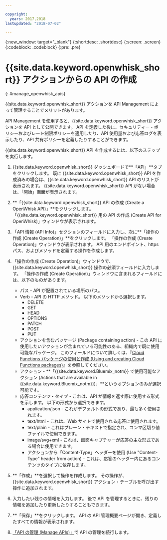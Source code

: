 ```yaml
---

copyright:
  years: 2017,2018
lastupdated: "2018-07-02"

---
```



{:new_window: target="_blank"}
{:shortdesc: .shortdesc}
{:screen: .screen}
{:codeblock: .codeblock}
{:pre: .pre}

# {{site.data.keyword.openwhisk_short}} アクションからの API の作成
{: #manage_openwhisk_apis}

{{site.data.keyword.openwhisk_short}} アクションを API Management によって管理することでメリットがあります。

API Management を使用すると、{{site.data.keyword.openwhisk_short}} アクションを API として公開できます。 API を定義した後に、セキュリティー・ポリシーおよびレート制限ポリシーを適用したり、API 使用量および応答ログを表示したり、API 共有ポリシーを定義したりすることができます。  

{{site.data.keyword.openwhisk_short}} API を作成するには、以下のステップを実行します。

1. {{site.data.keyword.openwhisk_short}} ダッシュボードで**「API」**タブをクリックします。 既に {{site.data.keyword.openwhisk_short}} API を作成済みの場合は、{{site.data.keyword.openwhisk_short}} API のリストが表示されます。 {{site.data.keyword.openwhisk_short}} API がない場合は、「開始」画面が表示されます。 
2. **「{{site.data.keyword.openwhisk_short}} API の作成 (Create a OpenWhisk API)」**をクリックします。 「{{site.data.keyword.openwhisk_short}} 用の API の作成 (Create API for OpenWhisk)」ウィンドウが表示されます。 
3. 「API 情報 (API Info)」セクションのフィールドに入力し、次に**「操作の作成 (Create Operation)」**をクリックします。 「操作の作成 (Create Operation)」ウィンドウが表示されます。 API 用のエンドポイント、https パス、およびメソッドを定義する操作を作成します。
4. 「操作の作成 (Create Operation)」ウィンドウで、{{site.data.keyword.openwhisk_short}} 操作の必須フィールドに入力します。 「操作の作成 (Create Operation)」ウィンドウに含まれるフィールドには、以下のものがあります。

    * パス - API が配置されている場所のパス。 
    * Verb - API の HTTP メソッド。 以下のメソッドから選択します。
	    * DELETE
		* GET
		* HEAD
		* OPTIONS
		* PATCH
		* POST
		* PUT
	* アクションを含むパッケージ (Package containing action) - この API に使用したいアクションが含まれている可能性のある、組織内で既に使用可能なパッケージ。 このフィールドについて詳しくは、『[Cloud Functions パッケージの使用と作成 (Using and creating Cloud Functions packages)](../openwhisk/openwhisk_packages.html)』を参照してください。
	* アクション - **「{{site.data.keyword.Bluemix_notm}} で使用可能なアクション (Actions that are available in {{site.data.keyword.Bluemix_notm}})」**というオプションのみが選択可能です。
	* 応答コンテンツ・タイプ - これは、API が情報を返す際に使用する形式を示します。 以下の形式から選択できます。
	    * application/json - これがデフォルトの形式であり、最も多く使用されます。
		* text/html - これは、Web サイトで使用される応答に使用されます。
		* text/plain - これはプレーン・テキストで指定され、コンマ区切り値ファイルで使用できます。
		* image/svg+xml - これは、画面キャプチャーが応答の主な形式である場合に使用できます。
		* アクションから「Content-Type」ヘッダーを使用 (Use "Content-Type" header from action) - これは、応答のヘッダー内にあるコンテンツのタイプに依存します。 
	
5. **「作成」**を選択して操作を作成します。 その操作が、{{site.data.keyword.openwhisk_short}} アクション・テーブルを呼び出す操作に追加されます。
5. 入力したい残りの情報を入力します。 後で API を管理するときに、残りの情報を追加したり更新したりすることもできます。
6. **「保存」**をクリックします。 API の API 管理概要ページが開き、定義したすべての情報が表示されます。
7. [「API の管理 (Manage APIs)」](manage_apis.html)で API の管理を続行します。
